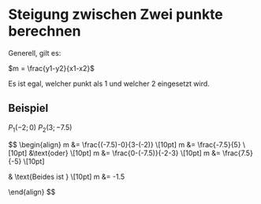 # Steigung zwischen Zwei punkte berechnen
Generell, gilt es: 

$m = \frac{y1-y2}{x1-x2}$

Es ist egal, welcher punkt als 1 und welcher 2 eingesetzt wird.

## Beispiel
$P_1(-2;0)$
$P_2(3;-7.5)$

$$
\begin{align}
m &= \frac{(-7.5)-0}{3-(-2)} \\[10pt]
m &= \frac{-7.5}{5} \\[10pt]
&\text{oder} \\[10pt]
m &= \frac{0-(-7.5)}{-2-3} \\[10pt]
m &= \frac{7.5}{-5} \\[10pt]

& \text{Beides ist } \\[10pt]
m &= -1.5

\end{align}
$$

